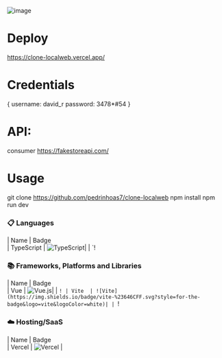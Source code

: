 ![image](https://user-images.githubusercontent.com/50623914/232834238-f167fb39-ea3a-4457-80e1-18ee9e3786ee.png)

# Deploy
 https://clone-localweb.vercel.app/

# Credentials 
 {
  username: david_r
  password: 3478*#54
 }


# API: 
 consumer https://fakestoreapi.com/


# Usage
 git clone https://github.com/pedrinhoas7/clone-localweb
 npm install
 npm run dev

### 📋 Languages
| Name           | Badge                                                                                                                                               
| TypeScript  | ![TypeScript](https://img.shields.io/badge/typescript-%23007ACC.svg?style=for-the-badge&logo=typescript&logoColor=white)| | `!

### 📚 Frameworks, Platforms and Libraries
| Name           | Badge                                                                                                                                               
| Vue  | ![Vue.js](https://img.shields.io/badge/vuejs-%2335495e.svg?style=for-the-badge&logo=vuedotjs&logoColor=%234FC08D)| | `!
| Vite  | ![Vite](https://img.shields.io/badge/vite-%23646CFF.svg?style=for-the-badge&logo=vite&logoColor=white)| | `!

### ☁️ Hosting/SaaS
| Name           | Badge                                                                                                                                               
| Vercel         | ![Vercel](https://img.shields.io/badge/vercel-%23000000.svg?style=for-the-badge&logo=vercel&logoColor=white)                    |
